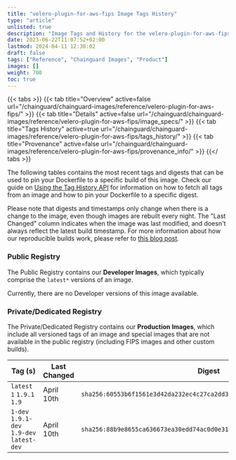 ```yaml
---
title: "velero-plugin-for-aws-fips Image Tags History"
type: "article"
unlisted: true
description: "Image Tags and History for the velero-plugin-for-aws-fips Chainguard Image"
date: 2023-06-22T11:07:52+02:00
lastmod: 2024-04-11 12:38:02
draft: false
tags: ["Reference", "Chainguard Images", "Product"]
images: []
weight: 700
toc: true
---
```


{{< tabs >}}
{{< tab title="Overview" active=false url="/chainguard/chainguard-images/reference/velero-plugin-for-aws-fips/" >}}
{{< tab title="Details" active=false url="/chainguard/chainguard-images/reference/velero-plugin-for-aws-fips/image_specs/" >}}
{{< tab title="Tags History" active=true url="/chainguard/chainguard-images/reference/velero-plugin-for-aws-fips/tags_history/" >}}
{{< tab title="Provenance" active=false url="/chainguard/chainguard-images/reference/velero-plugin-for-aws-fips/provenance_info/" >}}
{{</ tabs >}}

The following tables contains the most recent tags and digests that can be used to pin your Dockerfile to a specific build of this image. Check our guide on [Using the Tag History API](/chainguard/chainguard-images/using-the-tag-history-api/) for information on how to fetch all tags from an image and how to pin your Dockerfile to a specific digest.

Please note that digests and timestamps only change when there is a change to the image, even though images are rebuilt every night. The "Last Changed" column indicates when the image was last modified, and doesn't always reflect the latest build timestamp. For more information about how our reproducible builds work, please refer to [this blog post](https://www.chainguard.dev/unchained/reproducing-chainguards-reproducible-image-builds).

### Public Registry
The Public Registry contains our **Developer Images**, which typically comprise the `latest*` versions of an image.

Currently, there are no Developer versions of this image available.

### Private/Dedicated Registry
The Private/Dedicated Registry contains our **Production Images**, which include all versioned tags of an image and special images that are not available in the public registry (including FIPS images and other custom builds).

| Tag (s)                                     | Last Changed | Digest                                                                    |
|---------------------------------------------|--------------|---------------------------------------------------------------------------|
|  `latest` `1` `1.9.1` `1.9`                 | April 10th   | `sha256:60553b6f1561e3d42da232ec4c27ca2dd37266144ae1fa31cc0e5184637b4d59` |
|  `1-dev` `1.9.1-dev` `1.9-dev` `latest-dev` | April 10th   | `sha256:88b9e8655ca636673ea30edd74ac0d0e3131c77997609440039b56a4b12d6266` |

